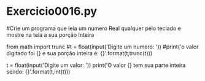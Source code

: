 # Exercicio0016.py
#Crie um programa que leia um número Real qualquer pelo teclado e mostre na tela a sua porção Inteira

from math import trunc
#t = float(input('Digite um numero: '))
#print('o valor digitado foi {} e sua porção inteira é: {}'.format(t,trunc(t)))


t = float(input('Digite um valor: '))
print('O valor {} tem sua parte inteira sendo: {}'.format(t,int(t)))
